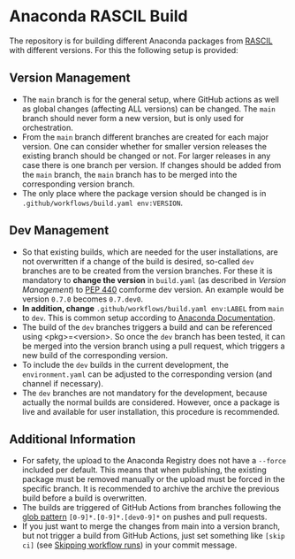 Anaconda RASCIL Build
===========================================================

The repository is for building different Anaconda packages from [RASCIL](https://gitlab.com/ska-telescope/external/rascil) with different versions. For this the following setup is provided:

## Version Management
- The `main` branch is for the general setup, where GitHub actions as well as global changes (affecting ALL versions) can be changed. The `main` branch should never form a new version, but is only used for orchestration.
- From the `main` branch different branches are created for each major version. One can consider whether for smaller version releases the existing branch should be changed or not. For larger releases in any case there is one branch per version. If changes should be added from the `main` branch, the `main` branch has to be merged into the corresponding version branch.
- The only place where the package version should be changed is in `.github/workflows/build.yaml env:VERSION`.
 
## Dev Management
- So that existing builds, which are needed for the user installations, are not overwritten if a change of the build is desired, so-called `dev` branches are to be created from the version branches. For these it is mandatory to **change the version** in `build.yaml` (as described in *Version Management*) to [PEP 440](https://peps.python.org/pep-0440/) comforme dev version. An example would be version `0.7.0` becomes `0.7.dev0`.
- **In addition, change** `.github/workflows/build.yaml env:LABEL` from `main` to `dev`. This is common setup according to [Anaconda Documentation](https://docs.anaconda.com/anacondaorg/user-guide/tutorials/).
- The build of the `dev` branches triggers a build and can be referenced using \<pkg>=\<version>. So once the `dev` branch has been tested, it can be merged into the version branch using a pull request, which triggers a new build of the corresponding version.
- To include the `dev` builds in the current development, the `environment.yaml` can be adjusted to the corresponding version (and channel if necessary).
- The `dev` branches are not mandatory for the development, because actually the normal builds are considered. However, once a package is live and available for user installation, this procedure is recommended.

## Additional Information

- For safety, the upload to the Anaconda Registry does not have a `--force` included per default. This means that when publishing, the existing package must be removed manually or the upload must be forced in the specific branch. It is recommended to archive the archive the previous build before a build is overwritten.
- The builds are triggered of GitHub Actions from branches following the [glob pattern](https://docs.github.com/en/actions/using-workflows/workflow-syntax-for-github-actions#filter-pattern-cheat-sheet) `[0-9]*.[0-9]*.[dev0-9]*` on pushes and pull requests.
- If you just want to merge the changes from main into a version branch, but not trigger a build from GitHub Actions, just set something like `[skip ci]` (see [Skipping workflow runs](https://docs.github.com/en/actions/managing-workflow-runs/skipping-workflow-runs)) in your commit message.
